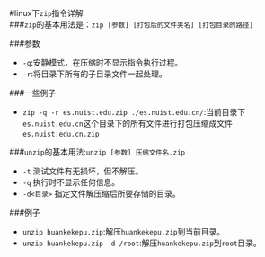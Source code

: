 #linux下`zip`指令详解  
###`zip`的基本用法是：`zip [参数] [打包后的文件夹名] [打包目录的路径]`

###参数  
* `-q`:安静模式，在压缩时不显示指令执行过程。
* `-r`:将目录下所有的子目录文件一起处理。  
  
###一些例子  
* `zip -q -r es.nuist.edu.zip ./es.nuist.edu.cn/`:当前目录下`es.nuist.edu.cn`这个目录下的所有文件进行打包压缩成文件`es.nuist.edu.cn.zip`

###`unzip`的基本用法:`unzip [参数] 压缩文件名.zip`
* `-t` 测试文件有无损坏，但不解压。
* `-q` 执行时不显示任何信息。
* `-d<目录>` 指定文件解压缩后所要存储的目录。  

###例子  
* `unzip huankekepu.zip`:解压`huankekepu.zip`到当前目录。
* `unzip huankekepu.zip -d /root`:解压`huankekepu.zip`到`root`目录。